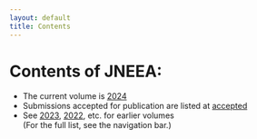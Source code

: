 ```yaml
---
layout: default
title: Contents
---
```


# Contents of JNEEA:

- The current volume is [2024](/2024)
- Submissions accepted for publication are listed at [accepted](/accepted)
- See [2023](/2023), [2022](/2022), etc. for earlier volumes<br/>
  (For the full list, see the navigation bar.)
